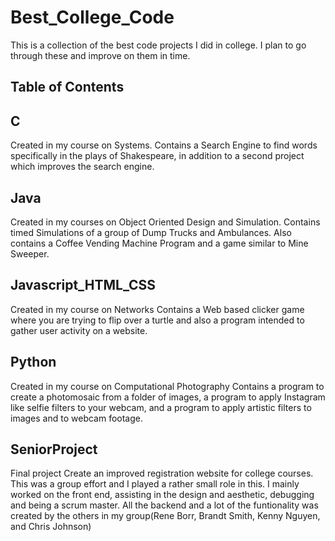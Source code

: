 # Best_College_Code
This is a collection of the best code projects I did in college. I plan to go through these and improve on them in time.

Table of Contents
----------------------

C
---
Created in my course on Systems. 
Contains a Search Engine to find words specifically in the plays of Shakespeare, in addition to a second project which improves the search engine.

Java
---
Created in my courses on Object Oriented Design and Simulation. 
Contains timed Simulations of a group of Dump Trucks and Ambulances. Also contains a Coffee Vending Machine Program and a game similar to Mine Sweeper.

Javascript_HTML_CSS
---
Created in my course on Networks
Contains a Web based clicker game where you are trying to flip over a turtle and also a program intended to gather user activity on a website.

Python
---
Created in my course on Computational Photography
Contains a program to create a photomosaic from a folder of images, a program to apply Instagram like selfie filters to your webcam, and a program to apply artistic filters to images and to webcam footage.

SeniorProject
---
Final project 
Create an improved registration website for college courses.
This was a group effort and I played a rather small role in this. I mainly worked on the front end, assisting in the design and aesthetic, debugging and being a scrum master. All the backend and a lot of the funtionality was created by the others in my group(Rene Borr, Brandt Smith, Kenny Nguyen, and Chris Johnson)

